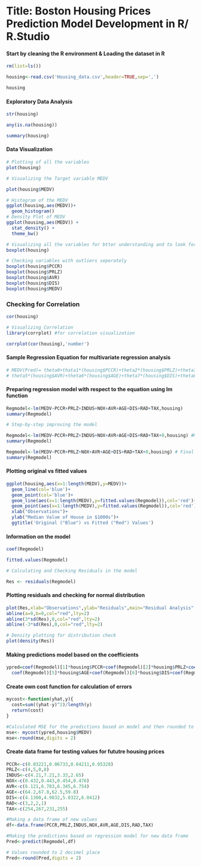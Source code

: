 # Title: Boston Housing Prices Prediction Model Development in R/ R.Studio

#### Start by cleaning the R environment & Loading the dataset in R

```R
rm(list=ls()) 

housing<-read.csv('Housing_data.csv',header=TRUE,sep=',')

housing 

```

#### Exploratory Data Analysis
```R
str(housing)

any(is.na(housing))

summary(housing)
```
#### Data Visualization 
```R
# Plotting of all the variables 
plot(housing)

# Visualizing the Target variable MEDV

plot(housing$MEDV)

# Histogram of the MEDV
ggplot(housing,aes(MEDV))+
  geom_histogram()
# Density Plot of MEDV
ggplot(housing,aes(MEDV)) +
  stat_density() + 
  theme_bw()

# Visualizing all the variables for btter understanding and to look for outliers
boxplot(housing)

# Checking variables with outliers seperately 
boxplot(housing$PCCR)
boxplot(housing$PRLZ)
boxplot(housing$AVR)
boxplot(housing$DIS)
boxplot(housing$MEDV)
```
### Checking for Correlation 
```R
cor(housing)

# Visualizing Correlation 
library(corrplot) #for correlation visualization 

corrplot(cor(housing),'number')
```
#### Sample Regression Equation for multivariate regression analysis 
```R
# MEDV(Pred)= theta0+thata1*(housing$PCCR)+theta2*(housing$PRLZ)+theta3*(housing$INDUS)+theta4*(housing$NOX)+
# theta5*(housing$AVR)+theta6*(housing$AGE)+theta7*(housing$DIS)+theta8*(housing$RAD)+theta9*(housing$TAX)
```
#### Preparing regression model with respect to the equation using lm function 
```R
Regmodel<-lm(MEDV~PCCR+PRLZ+INDUS+NOX+AVR+AGE+DIS+RAD+TAX,housing)
summary(Regmodel)

# Step-by-step improving the model 

Regmodel<-lm(MEDV~PCCR+PRLZ+INDUS+NOX+AVR+AGE+DIS+RAD+TAX+0,housing) #Model with intercept removed 
summary(Regmodel)

Regmodel<-lm(MEDV~PCCR+PRLZ+NOX+AVR+AGE+DIS+RAD+TAX+0,housing) # Final Model with intercept & INDUS removed 
summary(Regmodel)
```
#### Plotting original vs fitted values
```R
ggplot(housing,aes(x=1:length(MEDV),y=MEDV))+
  geom_line(col='blue')+
  geom_point(col='blue')+
  geom_line(aes(x=1:length(MEDV),y=fitted.values(Regmodel)),col='red')+
  geom_point(aes(x=1:length(MEDV),y=fitted.values(Regmodel)),col='red')+
  xlab("Observations")+ 
  ylab("Median Value of House in $1000s")+
  ggtitle('Original ("Blue") vs Fitted ("Red") Values')
```
#### Information on the model
```R
coef(Regmodel)

fitted.values(Regmodel)

# Calculating and Checking Residuals in the model

Res <- residuals(Regmodel)
```
#### Plotting residuals and checking for normal distribution 
```R
plot(Res,xlab="Observations",ylab="Residuals",main="Residual Analysis",col="blue",pch=16,ylim=c(-20,20))
abline(a=0,b=0,col="red",lty=2)
abline(3*sd(Res),0,col="red",lty=2)
abline(-3*sd(Res),0,col="red",lty=2)

# Density plotting for distribution check
plot(density(Res))
```


#### Making predictions model based on the coefficients 
```R
ypred=coef(Regmodel)[1]*housing$PCCR+coef(Regmodel)[2]*housing$PRLZ+coef(Regmodel)[3]*housing$NOX+coef(Regmodel)[4]*housing$AVR+
  coef(Regmodel)[5]*housing$AGE+coef(Regmodel)[6]*housing$DIS+coef(Regmodel)[7]*housing$RAD+coef(Regmodel)[8]*housing$TAX
```

#### Create own cost function for calculation of errors
```R
mycost<-function(yhat,y){
  cost=sum((yhat-y)^2)/length(y)
  return(cost)
}

#Calculated MSE for the predictions based on model and then rounded to 2 decimel points
mse<- mycost(ypred,housing$MEDV)
mse<-round(mse,digits = 2)
```

#### Create data frame for testing values for fututre housing prices
```R
PCCR<-c(0.03221,0.06733,0.04211,0.05328)
PRLZ<-c(4,5,0,8)
INDUS<-c(4.21,7.21,3.33,2.65)
NOX<-c(0.432,0.443,0.454,0.476)
AVR<-c(6.121,6.783,6.345,6.754)
AGE<-c(64.2,67.8,62.5,59.8)
DIS<-c(4.1300,4.9832,5.0322,6.0412)
RAD<-c(3,2,2,1)
TAX<-c(254,267,231,255)

#Making a data frame of new values 
df<-data.frame(PCCR,PRLZ,INDUS,NOX,AVR,AGE,DIS,RAD,TAX)

#Making the predictions based on regression model for new data frame 
Pred<-predict(Regmodel,df)

# Values rounded to 2 decimel place
Pred<-round(Pred,digits = 2)
```
